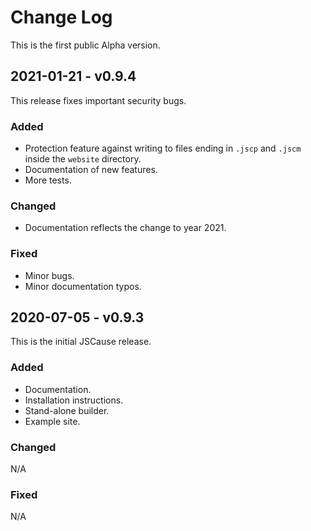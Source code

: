 
# Change Log

This is the first public Alpha version.

## 2021-01-21 - v0.9.4
 
This release fixes important security bugs.

### Added

- Protection feature against writing to files ending in `.jscp` and `.jscm` inside the `website` directory.
- Documentation of new features.
- More tests.

### Changed

- Documentation reflects the change to year 2021.

### Fixed

- Minor bugs.
- Minor documentation typos.


## 2020-07-05 - v0.9.3
 
This is the initial JSCause release.

### Added

- Documentation.
- Installation instructions.
- Stand-alone builder.
- Example site.
 
### Changed

N/A

### Fixed

N/A
